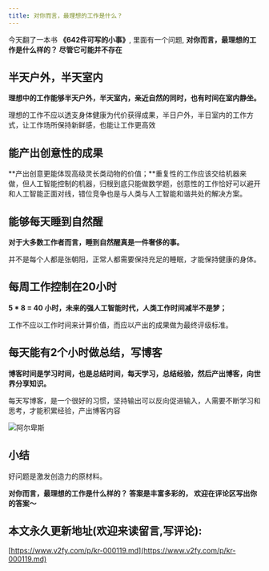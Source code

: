 ```yaml
---
title: 对你而言，最理想的工作是什么？
---
```


今天翻了一本书 **《642件可写的小事》**, 里面有一个问题, **对你而言，最理想的工作是什么样的？ 尽管它可能并不存在**


## 半天户外，半天室内

**理想中的工作能够半天户外，半天室内，亲近自然的同时，也有时间在室内静坐。**

理想的工作不应以透支身体健康为代价获得成果，半日户外，半日室内的工作方式，让工作场所保持新鲜感，也能让工作更高效

## 能产出创意性的成果

**产出创意更能体现高级灵长类动物的价值；**重复性的工作应该交给机器来做，但人工智能控制的机器，归根到底只能做数学题，创意性的工作恰好可以避开和人工智能正面对线，错位竞争也是与人类与人工智能和谐共处的解决方案。

## 能够每天睡到自然醒

**对于大多数工作者而言，睡到自然醒真是一件奢侈的事。**

并不是每个人都是张朝阳，正常人都需要保持充足的睡眠，才能保持健康的身体。

## 每周工作控制在20小时

**5 * 8 = 40 小时，未来的强人工智能时代，人类工作时间减半不是梦；**

工作不应以工作时间来计算价值，而应以产出的成果做为最终评级标准。


## 每天能有2个小时做总结，写博客

**博客时间是学习时间，也是总结时间，每天学习，总结经验，然后产出博客，向世界分享知识。**

每天写博客，是一个很好的习惯，坚持输出可以反向促进输入，人需要不断学习和思考，才能积累经验，产出博客内容

![阿尔卑斯](https://www.v2fy.com/asset/0i/jikemiji/jikemiji-md/kr-000119.assets/%E9%98%BF%E5%B0%94%E5%8D%91%E6%96%AF.jpg)




## 小结

好问题是激发创造力的原材料。

**对你而言，最理想的工作是什么样的？  答案是丰富多彩的， 欢迎在评论区写出你的答案～**




## 本文永久更新地址(欢迎来读留言,写评论):

[https://www.v2fy.com/p/kr-000119.md](https://www.v2fy.com/p/kr-000119.md)
